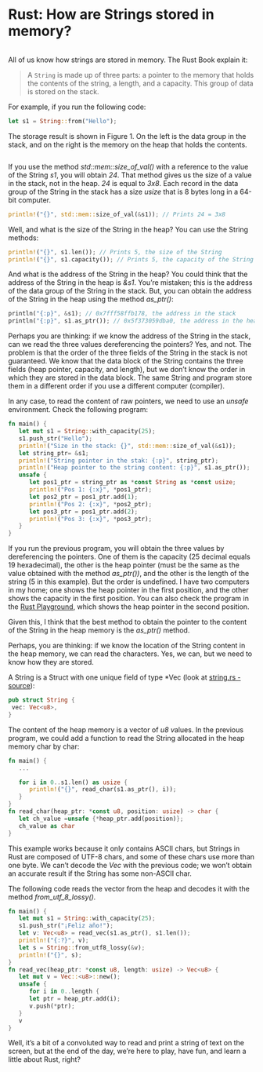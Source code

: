 # Rust: How are Strings stored in memory?



<img src="https://miro.medium.com/v2/resize:fit:470/1*LGgyFhWLUwEpYgBNIzjmEw.png" title="" alt="" data-align="center">

All of us know how strings are stored in memory. The Rust Book explain it:

> A `String` is made up of three parts: a pointer to the memory that holds the 
> contents of the string, a length, and a capacity. This group of data is 
> stored on the stack.

For example, if you run the following code:

```rust
let s1 = String::from("Hello");
```

The storage result is shown in Figure 1. On the left is the data group in 
the stack, and on the right is the memory on the heap that holds the 
contents.

<img src="https://miro.medium.com/v2/resize:fit:273/1*OQ2B8gDnHumrj3xfJsC_OQ.png" title="" alt="" data-align="center">

If you use the method *std::mem::size_of_val()* with a reference to the value of the String *s1*, you will obtain *24*. That method gives us the size of a value in the stack, not in the heap. *24* is equal to *3x8*. Each record in the data group of the String in the stack has a size *usize* that is 8 bytes long in a 64-bit computer.

```rust
println!("{}", std::mem::size_of_val(&s1)); // Prints 24 = 3x8
```

Well, and what is the size of the String in the heap? You can use the String methods:

```rust
println!("{}", s1.len()); // Prints 5, the size of the String  
println!("{}", s1.capacity()); // Prints 5, the capacity of the String
```

And what is the address of the String in the heap? You could think that the address of the String in the heap is *&s1*.  You’re mistaken; this is the address of the data group of the String in  the stack. But, you can obtain the address of the String in the heap 
using the method *as_ptr()*:

```rust
println("{:p}", &s1); // 0x7fff58ffb178, the address in the stack  
println("{:p}", s1.as_ptr()); // 0x5f373059dba0, the address in the heap
```

Perhaps you are thinking: if we know the address of the String in the stack, 
can we read the three values dereferencing the pointers? Yes, and not. 
The problem is that the order of the three fields of the String in the stack is not guaranteed. We know that the data block of the String contains the three fields (heap pointer, capacity, and length), but we don’t know the order in which they are stored in the data block. The same String and program store them in a different order if you use a different computer (compiler).

In any case, to read the content of raw pointers, we need to use an *unsafe* environment. Check the following program:

```rust
fn main() {  
   let mut s1 = String::with_capacity(25);  
   s1.push_str("Hello");  
   println!("Size in the stack: {}", std::mem::size_of_val(&s1));  
   let string_ptr= &s1;  
   println!("String pointer in the stak: {:p}", string_ptr);  
   println!("Heap pointer to the string content: {:p}", s1.as_ptr());
   unsafe {  
      let pos1_ptr = string_ptr as *const String as *const usize;  
      println!("Pos 1: {:x}", *pos1_ptr);  
      let pos2_ptr = pos1_ptr.add(1);  
      println!("Pos 2: {:x}", *pos2_ptr);  
      let pos3_ptr = pos1_ptr.add(2);  
      println!("Pos 3: {:x}", *pos3_ptr);  
   }  
}
```

If  you run the previous program, you will obtain the three values by dereferencing the pointers. One of them is the capacity (25 decimal equals 19 hexadecimal), the other is the heap pointer (must be the same as the value obtained with the method *as_ptr())*, and the other is the length of the string (5 in this example). But the order is undefined. I have two computers in my home; one shows the heap pointer in the first position, and the other shows the capacity in the first position. You can also check the program in the [Rust Playground](https://play.rust-lang.org/?version=stable&mode=debug&edition=2021&gist=5a2d950bf2d1b88d07d2a63febaa82e0), which shows the heap pointer in the second position.

Given this, I think that the best method to obtain the pointer to the content of the String in the heap memory is the *as_ptr()* method.

Perhaps, you are thinking: if we know the location of the String content in the heap memory, we can read the characters. Yes, we can, but we need to know how they are stored.

A String is a Struct with one unique field of type *Vec<u8> (look at [string.rs - source](https://doc.rust-lang.org/src/alloc/string.rs.html#365)):

```rust
pub struct String {  
 vec: Vec<u8>,  
}
```

The content of the heap memory is a vector of *u8 v*alues. In the previous program, we could add a function to read the String allocated in the heap memory char by char:



```rust
fn main() {
   ...  

   for i in 0..s1.len() as usize {  
      println!("{}", read_char(s1.as_ptr(), i));  
   }
}  
fn read_char(heap_ptr: *const u8, position: usize) -> char {  
   let ch_value =unsafe {*heap_ptr.add(position)};  
   ch_value as char  
}
```

This example works because it only contains ASCII chars, but Strings in Rust are composed of UTF-8 chars, and some of these chars use more than one byte. We can’t decode the *Vec<u8>* with the previous code; we won’t obtain an accurate result if the String has some non-ASCII char.

The following code reads the vector from the heap and decodes it with the method *from_utf_8_lossy().*

```rust
fn main() {  
   let mut s1 = String::with_capacity(25);  
   s1.push_str("¡Feliz año!");  
   let v: Vec<u8> = read_vec(s1.as_ptr(), s1.len());  
   println!("{:?}", v);  
   let s = String::from_utf8_lossy(&v);  
   println!("{}", s);  
}  
fn read_vec(heap_ptr: *const u8, length: usize) -> Vec<u8> {  
   let mut v = Vec::<u8>::new();  
   unsafe {  
      for i in 0..length {  
      let ptr = heap_ptr.add(i);  
      v.push(*ptr);  
   }
   v  
}  
```



Well, it’s a bit of a convoluted way to read and print a string of text on the screen, but at the end of the day, we’re here to play, have fun, and learn a little about Rust, right?



